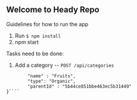 Welcome to Heady Repo
-------------------------------
Guidelines for how to run the app

1. Run `$ npm install`
2. npm start

Tasks need to be done:

1. Add a category -- `POST /api/categories`

````{
    	"name" : "Fruits",
    	"type": "Organic",
    	"parentId" : "5b44ce851bbe463ec5b31449"
}````
